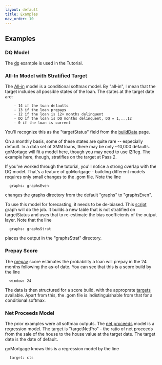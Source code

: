 ```yaml
---
layout: default
title: Examples
nav_order: 10
---
```


## Examples

### DQ Model
The 
[dq](https://github.com/invertedv/goMortgage/blob/master/scripts/dq.gom)
example is used in the Tutorial. 

### All-In Model with Stratified Target
The [All-in](https://github.com/invertedv/goMortgage/blob/master/scripts/allInEven.gom) model 
is a conditional softmax model. By "all-in", I mean that the target includes all possible states
of the loan. The states at the target date are:

        - 14 if the loan defaults
        - 13 if the loan prepays
        - 12 if the loan is 12+ months delinquent
        - DQ if the loan is DQ months delinquent, DQ = 1,..,12
        - 0 if the loan is current

You'll recognize this as the "targetStatus" field from the 
[buildData](https://invertedv.github.io/testGo/buildData.html#targets) page.

On a monthly basis, some of these states are quite rare -- especially default. In a data set of 
3MM loans, there may be only ~10,000 defaults. goMortage will fit a model here, though you may
need to use l2Reg. The example here, though, stratifies on the target at Pass 2. 

If you've worked through the tutorial, you'll notice a strong overlap with the DQ model.
That's a feature of goMortgage - building different models requires only small changes to the .gom file.
Note the line

      graphs: graphsEven

changes the graphs directory from the default "graphs" to "graphsEven". 

To use this model for forecasting, it needs to be de-biased.  This 
[script](https://github.com/invertedv/goMortgage/blob/master/scripts/allInEvenStrat.gom)
graph will do the job.  It builds a new table that is not stratified on targetStatus and uses that
to re-estimate the bias coefficients of the output layer.
Note that the line

      graphs: graphsStrat

places the output in the "graphsStrat" directory.

### Prepay Score

The [prepay](https://github.com/invertedv/goMortgage/blob/master/scripts/prepayScore.gom) score
estimates the probability a loan will prepay in the 24 months following the as-of date.
You can see that this is a score build by the line

      window: 24

The data is then structured for a score build, with the approprate 
[targets]((https://invertedv.github.io/testGo/buildData.html#targets)) available.
Apart from this, the .gom file is indistinguishable from that for a conditional softmax.

### Net Proceeds Model

The prior examples were all softmax outputs. 
The [net proceeds](https://github.com/invertedv/goMortgage/blob/master/scripts/netPro.gom) model
is a regression model. 
The target is "targetNetPro" - the ratio of net proceeds from the sale of the house to the house
value at the target date.  The target date is the date of default.

goMortgage knows this is a regression model by the line

      target: cts



